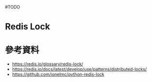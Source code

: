#TODO 

# Redis Lock

# 參考資料

- <https://redis.io/glossary/redis-lock/>
- <https://redis.io/docs/latest/develop/use/patterns/distributed-locks/>
- <https://github.com/ionelmc/python-redis-lock>
